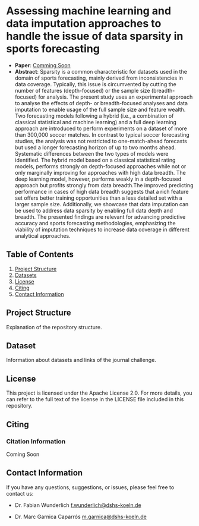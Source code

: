 # Assessing machine learning and data imputation approaches to handle the issue of data sparsity in sports forecasting

* **Paper**: [Comming Soon]()
* **Abstract**: Sparsity is a common characteristic for datasets used in the domain of sports forecasting, mainly derived from inconsistencies in data coverage. Typically, this issue is circumvented by cutting the number of features (depth-focused) or the sample size (breadth-focused) for analysis. The present study uses an experimental approach to analyse the effects of depth- or breadth-focused analyses and data imputation to enable usage of the full sample size and feature wealth. Two forecasting models following a hybrid (i.e., a combination of classical statistical and machine learning) and a full deep learning approach are introduced to perform experiments on a dataset of more than 300,000 soccer matches. In contrast to typical soccer forecasting studies, the analysis was not restricted to one-match-ahead forecasts but used a longer forecasting horizon of up to two months ahead. Systematic differences between the two types of models were identified. The hybrid model based on a classical statistical rating models, performs strongly on depth-focused approaches while not or only marginally improving for approaches with high data breadth. The deep learning model, however, performs weakly in a depth-focused approach but profits strongly from data breadth.The improved predicting performance in cases of high data breadth suggests that a rich feature set offers better training opportunities than a less detailed set with a larger sample size. Additionally, we showcase that data imputation can be used to address data sparsity by enabling full data depth and breadth. The presented findings are relevant for advancing predictive accuracy and sports forecasting methodologies, emphasizing the viability of imputation techniques to increase data coverage in different analytical approaches.

## Table of Contents
1. [Project Structure](#project-structure)
2. [Datasets](#datasets)
3. [License](#license)
4. [Citing](#citing)
5. [Contact Information](#contact-information)

## Project Structure
Explanation of the repository structure.

## Dataset
Information about datasets and links of the journal challenge.

## License
This project is licensed under the Apache License 2.0. For more details, you can refer to the full text of the license in the LICENSE file included in this repository.


## Citing
### Citation Information
Coming Soon

## Contact Information
If you have any questions, suggestions, or issues, please feel free to contact us:

- Dr. Fabian Wunderlich f.wunderlich@dshs-koeln.de

- Dr. Marc Garnica Caparrós m.garnica@dshs-koeln.de